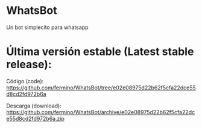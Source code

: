 WhatsBot
========

Un bot simplecito para whatsapp

Última versión estable (Latest stable release):
===============================================

Código (code): https://github.com/fermino/WhatsBot/tree/e02e08975d22b62f5cfa22dce55d8cd2fd972b6a

Descarga (download): https://github.com/fermino/WhatsBot/archive/e02e08975d22b62f5cfa22dce55d8cd2fd972b6a.zip
